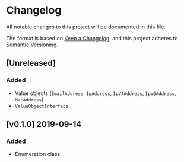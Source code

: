# Changelog
All notable changes to this project will be documented in this file.

The format is based on [Keep a Changelog](https://keepachangelog.com/en/1.0.0/),
and this project adheres to [Semantic Versioning](https://semver.org/spec/v2.0.0.html).

## [Unreleased]
### Added
- Value objects (```EmailAddress```, ```IpAddress```, ```IpV4Address```, ```IpV6Address```, ```MacAddress```)
- ```ValueObjectInterface```

## [v0.1.0] 2019-09-14
### Added
- Enumeration class

